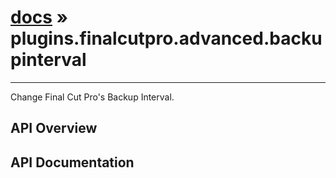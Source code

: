 # [docs](index.md) » plugins.finalcutpro.advanced.backupinterval
---

Change Final Cut Pro's Backup Interval.

## API Overview

## API Documentation

